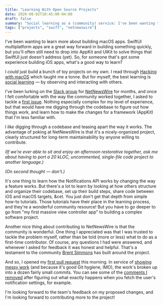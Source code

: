 ```yaml
---
title: "Learning With Open Source Projects"
date: 2020-08-02T10:45:00-04:00
draft: false
summary: "Social learning as a (community) service: I've been wanting to learn more about building macOS apps, so what better way to learn than contribute to a great project like NetNewsWire?"
tags: ["projects", "swift", "netnewswire"]
---
```


I've been wanting to learn more about building macOS apps. SwiftUI multiplatform apps are a great way forward in building something quickly, but you'll often still need to drop into AppKit and UIKit to solve things that SwiftUI just doesn't address (yet). So, for someone that's got some experience building iOS apps, what's a good way to learn?

I _could_ just build a bunch of toy projects on my own. I read through [Hacking with macOS] which taught me a tonne. But for myself, the best learning is [social learning] — by observing and interacting with others.

I've been lurking on the [Slack group] for [NetNewsWire] for months, and once I felt comfortable with the way the community worked together, I asked to tackle a [first issue]. Nothing especially complex for my level of experience, but that would have me digging through the codebase to figure out how things work, and learn how to make the changes for a framework (AppKit) that I'm less familiar with.

I _like_ digging through a codebase and teasing apart the way it works. The advantage of poking at NetNewsWire is that it's a nicely-organized project, clearly structured for long-term maintainability by anyone willing to contribute. 

_(If we're ever able to sit and enjoy an afternoon restorative together, ask me about having to port a 20 kLOC, uncommented, single-file code project to another language.)_

_(On second thought — don't.)_

It's one thing to learn how the Notifications API works by changing the way a feature works. But there's a lot to learn by looking at how others structure and organize their codebase, set up their build steps, share code between iOS and macOS targets, &cet. You just don't get that depth from simple how-to tutorials. Those tutorials have their place in the learning process, and they're a wonderful community resource! But you have to go deeper to go from "my first massive view controller app" to building a complex software project.

Another nice thing about contributing to NetNewsWire is that the community is wonderful. One thing I appreciated was that I was trusted to tackle the problem myself, rather than be told (more or less) what to do as a first-time contributor. Of course, any questions I had were answered, and whenever I asked for feedback it was honest and helpful. That's a testament to the community [Brent Simmons] has built around the project.

And so, I opened my [first pull request] this morning. In service of [showing messy work] (and because it's good Git hygiene, IMO), the work's broken up into a dozen fairly small commits. You can see some of the [comments I removed] after figuring out what exactly happens when you fetch the user's notification settings, for example.

I'm looking forward to the team's feedback on my proposed changes, and I'm looking forward to contributing more to the project!

[Hacking with macOS]: https://www.hackingwithswift.com/store/hacking-with-macos
[social learning]: https://en.m.wikipedia.org/wiki/Social_learning_theory
[Slack group]: https://netnewswire.slack.com/
[NetNewsWire]: https://ranchero.com/netnewswire/
[first issue]: https://github.com/Ranchero-Software/NetNewsWire/issues/2058
[Brent Simmons]: https://inessential.com/
[first pull request]: https://github.com/Ranchero-Software/NetNewsWire/pull/2314
[showing messy work]: https://angelostavrow.com/post/messy-journeys-and-scruffy-role-models/
[comments I removed]: https://github.com/Ranchero-Software/NetNewsWire/pull/2314/commits/3761ea352e0e508bba109819983463d52fd1398b
